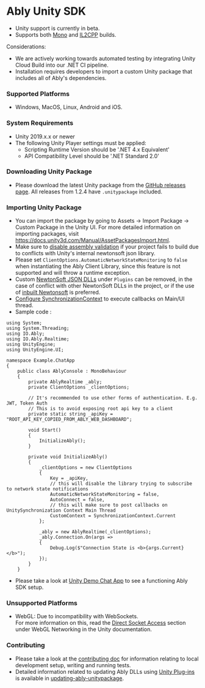 # Ably Unity SDK
- Unity support is currently in beta.
- Supports both [Mono](https://docs.unity3d.com/Manual/Mono.html) and [IL2CPP](https://docs.unity3d.com/Manual/IL2CPP.html) builds.

Considerations:
* We are actively working towards automated testing by integrating Unity Cloud Build into our .NET CI pipeline.
* Installation requires developers to import a custom Unity package that includes all of Ably's dependencies.

### Supported Platforms
- Windows, MacOS, Linux, Android and iOS.

### System Requirements
* Unity 2019.x.x or newer
* The following Unity Player settings must be applied:
  * Scripting Runtime Version should be '.NET 4.x Equivalent'
  * API Compatibility Level should be '.NET Standard 2.0'

### Downloading Unity Package
- Please download the latest Unity package from the [GitHub releases page](https://github.com/ably/ably-dotnet/releases/latest). All releases from 1.2.4 have `.unitypackage` included.

### Importing Unity Package
- You can import the package by going to Assets -> Import Package -> Custom Package in the Unity UI. For more detailed information on importing packages, visit https://docs.unity3d.com/Manual/AssetPackagesImport.html.
- Make sure to [disable assembly validation](CONTRIBUTING.md#disable-assembly-validation-error) if your project fails to build due to conflicts with Unity's internal newtonsoft json library.
- Please set `ClientOptions.AutomaticNetworkStateMonitoring` to `false` when instantiating the Ably Client Library, since this feature is not supported and will throw a runtime exception.
- Custom [NewtonSoft JSON DLLs](https://github.com/jilleJr/Newtonsoft.Json-for-Unity) under `Plugins` can be removed, in the case of conflict with other NewtonSoft DLLs in the project, or if the use of [inbuilt Newtonsoft](https://docs.unity3d.com/Packages/com.unity.nuget.newtonsoft-json@3.0/manual/index.html) is preferred.
- [Configure SynchronizationContext](../README.md#executing-callbacks-on-mainui-thread) to execute callbacks on Main/UI thread.
- Sample code :

```dotnet
using System;
using System.Threading;
using IO.Ably;
using IO.Ably.Realtime;
using UnityEngine;
using UnityEngine.UI;

namespace Example.ChatApp
{
    public class AblyConsole : MonoBehaviour
    {
        private AblyRealtime _ably;
        private ClientOptions _clientOptions;

        // It's recommended to use other forms of authentication. E.g. JWT, Token Auth 
        // This is to avoid exposing root api key to a client
        private static string _apiKey = "ROOT_API_KEY_COPIED_FROM_ABLY_WEB_DASHBOARD";

        void Start()
        {
            InitializeAbly();
        }

        private void InitializeAbly()
        {
            _clientOptions = new ClientOptions
            {
                Key = _apiKey,
                // this will disable the library trying to subscribe to network state notifications
                AutomaticNetworkStateMonitoring = false,
                AutoConnect = false,
                // this will make sure to post callbacks on UnitySynchronization Context Main Thread
                CustomContext = SynchronizationContext.Current
            };

            _ably = new AblyRealtime(_clientOptions);
            _ably.Connection.On(args =>
            {
                Debug.Log($"Connection State is <b>{args.Current}</b>");
            });
        }
    }
```
- Please take a look at [Unity Demo Chat App](./Assets/Ably/Examples/Chat/) to see a functioning Ably SDK setup.

### Unsupported Platforms
- WebGL: Due to incompatibility with WebSockets.<br/>
For more information on this, read the [Direct Socket Access](https://docs.unity3d.com/2019.3/Documentation/Manual/webgl-networking.html) section under WebGL Networking in the Unity documentation.

### Contributing
- Please take a look at the [contributing doc](CONTRIBUTING.md) for information relating to local development setup, writing and running tests.
- Detailed information related to updating Ably DLLs using [Unity Plug-ins](https://docs.unity3d.com/Manual/Plugins.html) is available in [updating-ably-unitypackage](CONTRIBUTING.md#updating-the-ably-unity-package).
